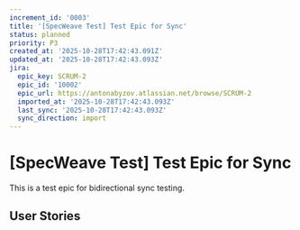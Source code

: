 ```yaml
---
increment_id: '0003'
title: '[SpecWeave Test] Test Epic for Sync'
status: planned
priority: P3
created_at: '2025-10-28T17:42:43.091Z'
updated_at: '2025-10-28T17:42:43.093Z'
jira:
  epic_key: SCRUM-2
  epic_id: '10002'
  epic_url: https://antonabyzov.atlassian.net/browse/SCRUM-2
  imported_at: '2025-10-28T17:42:43.093Z'
  last_sync: '2025-10-28T17:42:43.093Z'
  sync_direction: import
---
```


# [SpecWeave Test] Test Epic for Sync

This is a test epic for bidirectional sync testing.

## User Stories

